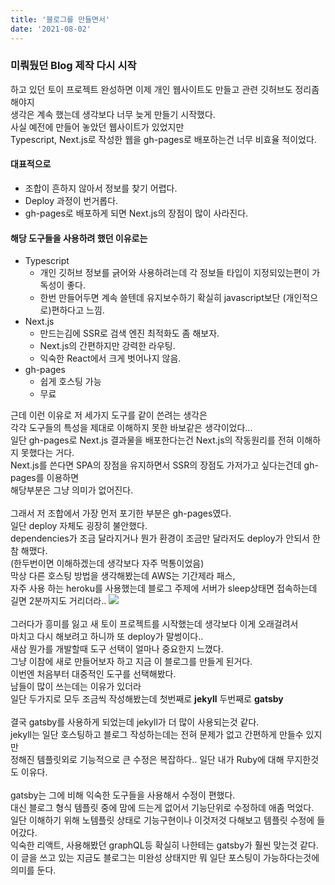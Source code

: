 ```yaml
---
title: '블로그를 만들면서'
date: '2021-08-02'
---
```


### 미뤄뒀던 Blog 제작 다시 시작

하고 있던 토이 프로젝트 완성하면 이제 개인 웹사이트도 만들고 관련 깃허브도 정리좀 해야지
<br>생각은 계속 했는데 생각보다 너무 늦게 만들기 시작했다.
<br>사실 예전에 만들어 놓았던 웹사이트가 있었지만
<br>Typescript, Next.js로 작성한 웹을 gh-pages로 배포하는건 너무 비효율 적이었다.

#### 대표적으로

- 조합이 흔하지 않아서 정보를 찾기 어렵다.
- Deploy 과정이 번거롭다.
- gh-pages로 배포하게 되면 Next.js의 장점이 많이 사라진다.

#### 해당 도구들을 사용하려 했던 이유로는

- Typescript
  - 개인 깃허브 정보를 긁어와 사용하려는데 각 정보들 타입이 지정되있는편이 가독성이 좋다.
  - 한번 만들어두면 계속 쓸텐데 유지보수하기 확실히 javascript보단 (개인적으로)편하다고 느낌.
- Next.js
  - 만드는김에 SSR로 검색 엔진 최적화도 좀 해보자.
  - Next.js의 간편하지만 강력한 라우팅.
  - 익숙한 React에서 크게 벗어나지 않음.
- gh-pages
  - 쉽게 호스팅 가능
  - 무료

근데 이런 이유로 저 세가지 도구를 같이 쓴려는 생각은
<br> 각각 도구들의 특성을 제대로 이해하지 못한 바보같은 생각이었다...
<br> 일단 gh-pages로 Next.js 결과물을 배포한다는건 Next.js의 작동원리를 전혀 이해하지 못했다는 거다.
<br> Next.js를 쓴다면 SPA의 장점을 유지하면서 SSR의 장점도 가저가고 싶다는건데 gh-pages를 이용하면
<br> 해당부분은 그냥 의미가 없어진다.
<br>
<br> 그래서 저 조합에서 가장 먼저 포기한 부분은 gh-pages였다.
<br> 일단 deploy 자체도 굉장히 불안했다.
<br> dependencies가 조금 달라지거나 뭔가 환경이 조금만 달라저도 deploy가 안되서 한참 해맸다.
<br> (한두번이면 이해하겠는데 생각보다 자주 먹통이었음)
<br> 막상 다른 호스팅 방법을 생각해봤는데 AWS는 기간제라 패스,
<br> 자주 사용 하는 heroku를 사용했는데 블로그 주제에 서버가 sleep상태면 접속하는데 길면 2분까지도 거리더라..
<img src="https://user-images.githubusercontent.com/71566740/127860807-f71abfee-46ed-4855-a6d1-27c12c61cd45.jpg" class="smallImg"/>
<br>
<br>그러다가 흥미를 잃고 새 토이 프로젝트를 시작했는데 생각보다 이게 오래걸려서
<br>마치고 다시 해보려고 하니까 또 deploy가 말썽이다..
<br>새삼 뭔가를 개발할때 도구 선택이 얼마나 중요한지 느꼈다.
<br>그냥 이참에 새로 만들어보자 하고 지금 이 블로그를 만들게 된거다.
<br>이번엔 처음부터 대중적인 도구를 선택해봤다.
<br>남들이 많이 쓰는데는 이유가 있더라
<br>일단 두가지로 모두 조금씩 작성해봤는데 첫번째로 **jekyll** 두번째로 **gatsby**
<br>
<br>결국 gatsby를 사용하게 되었는데 jekyll가 더 많이 사용되는것 같다.
<br>jekyll는 일단 호스팅하고 블로그 작성하는데는 전혀 문제가 없고 간편하게 만들수 있지만
<br>정해진 템플릿외로 기능적으로 큰 수정은 복잡하다.. 일단 내가 Ruby에 대해 무지한것도 이유다.
<br>
<br>gatsby는 그에 비해 익숙한 도구들을 사용해서 수정이 편했다.
<br>대신 블로그 형식 템플릿 중에 맘에 드는게 없어서 기능단위로 수정하데 애좀 먹었다.
<br>일단 이해하기 위해 노템플릿 상태로 기능구현이나 이것저것 다해보고 템플릿 수정에 들어갔다.
<br>익숙한 리액트, 사용해봤던 graphQL등 확실히 나한테는 gatsby가 훨씬 맞는것 같다.
<br>이 글을 쓰고 있는 지금도 블로그는 미완성 상태지만 뭐 일단 포스팅이 가능하다는것에 의미를 둔다.
